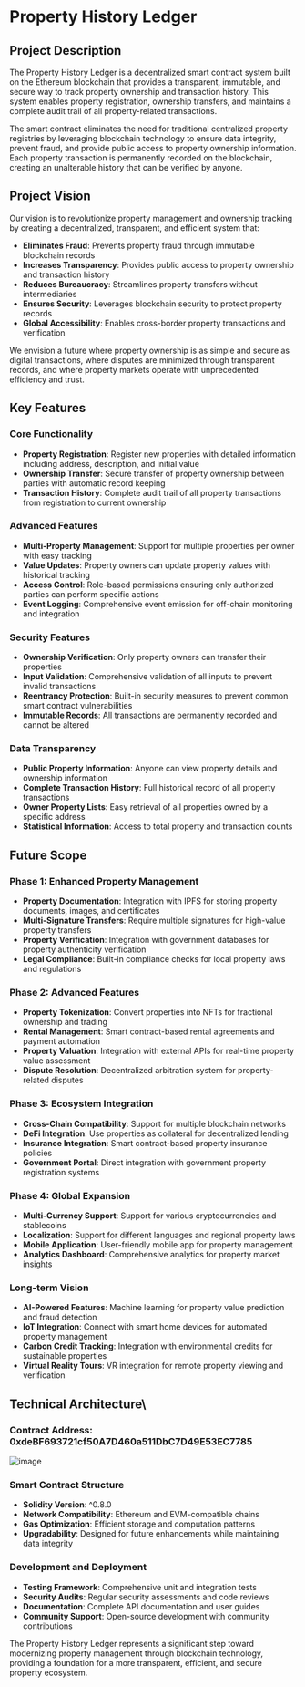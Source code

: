 # Property History Ledger

## Project Description

The Property History Ledger is a decentralized smart contract system built on the Ethereum blockchain that provides a transparent, immutable, and secure way to track property ownership and transaction history. This system enables property registration, ownership transfers, and maintains a complete audit trail of all property-related transactions.

The smart contract eliminates the need for traditional centralized property registries by leveraging blockchain technology to ensure data integrity, prevent fraud, and provide public access to property ownership information. Each property transaction is permanently recorded on the blockchain, creating an unalterable history that can be verified by anyone.

## Project Vision

Our vision is to revolutionize property management and ownership tracking by creating a decentralized, transparent, and efficient system that:

- **Eliminates Fraud**: Prevents property fraud through immutable blockchain records
- **Increases Transparency**: Provides public access to property ownership and transaction history
- **Reduces Bureaucracy**: Streamlines property transfers without intermediaries
- **Ensures Security**: Leverages blockchain security to protect property records
- **Global Accessibility**: Enables cross-border property transactions and verification

We envision a future where property ownership is as simple and secure as digital transactions, where disputes are minimized through transparent records, and where property markets operate with unprecedented efficiency and trust.

## Key Features

### Core Functionality
- **Property Registration**: Register new properties with detailed information including address, description, and initial value
- **Ownership Transfer**: Secure transfer of property ownership between parties with automatic record keeping
- **Transaction History**: Complete audit trail of all property transactions from registration to current ownership

### Advanced Features
- **Multi-Property Management**: Support for multiple properties per owner with easy tracking
- **Value Updates**: Property owners can update property values with historical tracking
- **Access Control**: Role-based permissions ensuring only authorized parties can perform specific actions
- **Event Logging**: Comprehensive event emission for off-chain monitoring and integration

### Security Features
- **Ownership Verification**: Only property owners can transfer their properties
- **Input Validation**: Comprehensive validation of all inputs to prevent invalid transactions
- **Reentrancy Protection**: Built-in security measures to prevent common smart contract vulnerabilities
- **Immutable Records**: All transactions are permanently recorded and cannot be altered

### Data Transparency
- **Public Property Information**: Anyone can view property details and ownership information
- **Complete Transaction History**: Full historical record of all property transactions
- **Owner Property Lists**: Easy retrieval of all properties owned by a specific address
- **Statistical Information**: Access to total property and transaction counts

## Future Scope

### Phase 1: Enhanced Property Management
- **Property Documentation**: Integration with IPFS for storing property documents, images, and certificates
- **Multi-Signature Transfers**: Require multiple signatures for high-value property transfers
- **Property Verification**: Integration with government databases for property authenticity verification
- **Legal Compliance**: Built-in compliance checks for local property laws and regulations

### Phase 2: Advanced Features
- **Property Tokenization**: Convert properties into NFTs for fractional ownership and trading
- **Rental Management**: Smart contract-based rental agreements and payment automation
- **Property Valuation**: Integration with external APIs for real-time property value assessment
- **Dispute Resolution**: Decentralized arbitration system for property-related disputes

### Phase 3: Ecosystem Integration
- **Cross-Chain Compatibility**: Support for multiple blockchain networks
- **DeFi Integration**: Use properties as collateral for decentralized lending
- **Insurance Integration**: Smart contract-based property insurance policies
- **Government Portal**: Direct integration with government property registration systems

### Phase 4: Global Expansion
- **Multi-Currency Support**: Support for various cryptocurrencies and stablecoins
- **Localization**: Support for different languages and regional property laws
- **Mobile Application**: User-friendly mobile app for property management
- **Analytics Dashboard**: Comprehensive analytics for property market insights

### Long-term Vision
- **AI-Powered Features**: Machine learning for property value prediction and fraud detection
- **IoT Integration**: Connect with smart home devices for automated property management
- **Carbon Credit Tracking**: Integration with environmental credits for sustainable properties
- **Virtual Reality Tours**: VR integration for remote property viewing and verification

## Technical Architecture\

### Contract Address: 0xdeBF693721cf50A7D460a511DbC7D49E53EC7785
![image](https://github.com/user-attachments/assets/b45893d3-3365-45f0-b1d8-a304eb6c7002)


### Smart Contract Structure
- **Solidity Version**: ^0.8.0
- **Network Compatibility**: Ethereum and EVM-compatible chains
- **Gas Optimization**: Efficient storage and computation patterns
- **Upgradability**: Designed for future enhancements while maintaining data integrity

### Development and Deployment
- **Testing Framework**: Comprehensive unit and integration tests
- **Security Audits**: Regular security assessments and code reviews
- **Documentation**: Complete API documentation and user guides
- **Community Support**: Open-source development with community contributions

The Property History Ledger represents a significant step toward modernizing property management through blockchain technology, providing a foundation for a more transparent, efficient, and secure property ecosystem.
